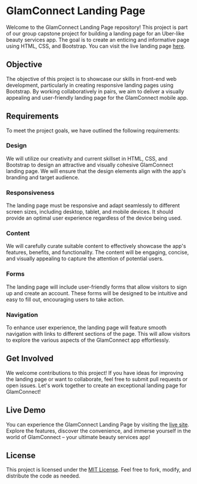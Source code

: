 # GlamConnect Landing Page

Welcome to the GlamConnect Landing Page repository! This project is part of our group capstone project for building a landing page for an Uber-like beauty services app. The goal is to create an enticing and informative page using HTML, CSS, and Bootstrap. You can visit the live landing page [here](https://glamconnect-aeden-zoe.netlify.app/).

## Objective

The objective of this project is to showcase our skills in front-end web development, particularly in creating responsive landing pages using Bootstrap. By working collaboratively in pairs, we aim to deliver a visually appealing and user-friendly landing page for the GlamConnect mobile app.

## Requirements

To meet the project goals, we have outlined the following requirements:

### Design

We will utilize our creativity and current skillset in HTML, CSS, and Bootstrap to design an attractive and visually cohesive GlamConnect landing page. We will ensure that the design elements align with the app's branding and target audience.

### Responsiveness

The landing page must be responsive and adapt seamlessly to different screen sizes, including desktop, tablet, and mobile devices. It should provide an optimal user experience regardless of the device being used.

### Content

We will carefully curate suitable content to effectively showcase the app's features, benefits, and functionality. The content will be engaging, concise, and visually appealing to capture the attention of potential users.

### Forms

The landing page will include user-friendly forms that allow visitors to sign up and create an account. These forms will be designed to be intuitive and easy to fill out, encouraging users to take action.

### Navigation

To enhance user experience, the landing page will feature smooth navigation with links to different sections of the page. This will allow visitors to explore the various aspects of the GlamConnect app effortlessly.

## Get Involved

We welcome contributions to this project! If you have ideas for improving the landing page or want to collaborate, feel free to submit pull requests or open issues. Let's work together to create an exceptional landing page for GlamConnect!

## Live Demo

You can experience the GlamConnect Landing Page by visiting the [live site](https://glamconnect-aeden-zoe.netlify.app/). Explore the features, discover the convenience, and immerse yourself in the world of GlamConnect – your ultimate beauty services app!

## License

This project is licensed under the [MIT License](LICENSE). Feel free to fork, modify, and distribute the code as needed.

